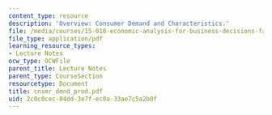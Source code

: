```yaml
---
content_type: resource
description: 'Overview: Consumer Demand and Characteristics.'
file: /media/courses/15-010-economic-analysis-for-business-decisions-fall-2004/2c0c0cec84dd3e7fec0a33ae7c5a2b0f_cnsmr_dmnd_prod.pdf
file_type: application/pdf
learning_resource_types:
- Lecture Notes
ocw_type: OCWFile
parent_title: Lecture Notes
parent_type: CourseSection
resourcetype: Document
title: cnsmr_dmnd_prod.pdf
uid: 2c0c0cec-84dd-3e7f-ec0a-33ae7c5a2b0f
---
```

